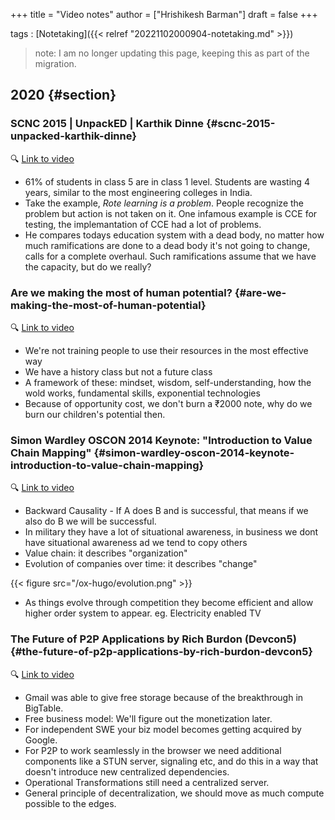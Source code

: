 +++
title = "Video notes"
author = ["Hrishikesh Barman"]
draft = false
+++

tags
: [Notetaking]({{< relref "20221102000904-notetaking.md" >}})

> note: I am no longer updating this page, keeping this as part of the migration.


## 2020 {#section}


### SCNC 2015 | UnpackED | Karthik Dinne {#scnc-2015-unpacked-karthik-dinne}

🔍 [Link to video](https://www.youtube.com/watch?v=rtxPtuNm2HM)

-   61% of students in class 5 are in class 1 level. Students are wasting 4 years, similar to the most engineering colleges in India.
-   Take the example, _Rote learning is a problem_. People recognize the problem but action is not taken on it. One infamous example is CCE for testing, the implemantation of CCE had a lot of problems.
-   He compares todays education system with a dead body, no matter how much ramifications are done to a dead body it's not going to change, calls for a complete overhaul. Such ramifications assume that we have the capacity, but do we really?


### Are we making the most of human potential? {#are-we-making-the-most-of-human-potential}

🔍 [Link to video](https://www.youtube.com/watch?v=u8wGlqCPed0)

-   We're not training people to use their resources in the most effective way
-   We have a history class but not a future class
-   A framework of these: mindset, wisdom, self-understanding, how the wold works, fundamental skills, exponential technologies
-   Because of opportunity cost, we don't burn a ₹2000 note, why do we burn our children's potential then.


### Simon Wardley OSCON 2014 Keynote: "Introduction to Value Chain Mapping" {#simon-wardley-oscon-2014-keynote-introduction-to-value-chain-mapping}

🔍 [Link to video](https://www.youtube.com/watch?v=NnFeIt-uaEc)

-   Backward Causality - If A does B and is successful, that means if we also do B we will be successful.
-   In military they have a lot of situational awareness, in business we dont have situational awareness ad we tend to copy others
-   Value chain: it describes "organization"
-   Evolution of companies over time: it describes "change"

{{< figure src="/ox-hugo/evolution.png" >}}

-   As things evolve through competition they become efficient and allow higher order system to appear. eg. Electricity enabled TV


### The Future of P2P Applications by Rich Burdon (Devcon5) {#the-future-of-p2p-applications-by-rich-burdon-devcon5}

🔍 [Link to video](https://www.youtube.com/watch?v=itLM2l-h6JU)

-   Gmail was able to give free storage because of the breakthrough in BigTable.
-   Free business model: We'll figure out the monetization later.
-   For independent SWE your biz model becomes getting acquired by Google.
-   For P2P to work seamlessly in the browser we need additional components like a STUN server, signaling etc, and do this in a way that doesn't introduce new centralized dependencies.
-   Operational Transformations still need a centralized server.
-   General principle of decentralization, we should move as much compute possible to the edges.
